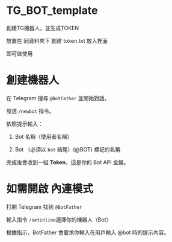 # TG_BOT_template

創建TG機器人，並生成TOKEN

放置在 同資料夾下 創建 token.txt 放入裡面

即可做使用

# 創建機器人
在 Telegram 搜尋 `@BotFather` 並開始對話。
    
發送 `/newbot` 指令。
    
依照提示輸入：
    
1. Bot 名稱（使用者名稱）
        
1. Bot （必須以 `bot` 結尾）(@BOT)  標記的名稱
        
完成後會收到一組 **Token**，這是你的 Bot API 金鑰。


# 如需開啟 內連模式

打開 Telegram 找到 `@BotFather`

輸入指令 `/setinline`選擇你的機器人（Bot）

根據指示，BotFather 會要求你輸入在用戶輸入 @bot 時的提示內容。
